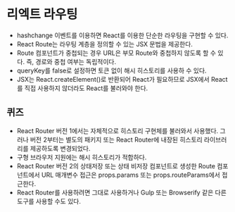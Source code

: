 
# 리엑트 라우팅
- hashchange 이벤트를 이용하면 React를 이용한 단순한 라우팅을 구현할 수 있다.
- React Route는 라우팅 계층을 정의할 수 있는 JSX 문법을 제공한다.
- Route 컴포넌트가 중첩되는 경우 URL은 부모 Route와 중첩하지 않도록 할 수 있다. 즉, 경로와 중첩 여부는 독립적이다.
- queryKey를 false로 설정하면 토큰 없이 해시 히스토리를 사용하 수 있다.
- JSX는 React.createElement()로 반환되어 React가 필요하므로 JSX에서 React를 직접 사용하지 않더라도 React를 불러와야 한다.

## 퀴즈
- React Router 버전 1에서는 자체적으로 히스토리 구현체를 불러와서 사용했다. 그러나 버전 2부터는 별도의 패키지 또는 React Router에 내장된 히스토리 라이브러리를 제공하도록 변경되었다.
- 구형 브라우저 지원에는 해시 히스토리가 적합하다.
- React Router 버전 2의 상태저장 또는 상태 비저장 컴포넌트로 생성한 Route 컴포넌트에서 URL 매개변수 접근은 props.params 또는 props.routeParams에서 접근한다.
- React Router를 사용하려면 그대로 사용하거나 Gulp 또는 Browserify 같은 다른 도구를 사용할 수도 있다.
